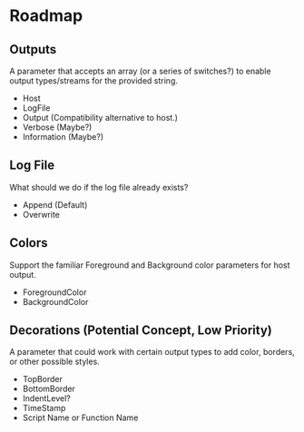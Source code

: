 # Roadmap

## Outputs

A parameter that accepts an array (or a series of switches?) to enable output types/streams for the provided string.

- Host
- LogFile
- Output (Compatibility alternative to host.)
- Verbose (Maybe?)
- Information (Maybe?)

## Log File

What should we do if the log file already exists?

- Append (Default)
- Overwrite

## Colors

Support the familiar Foreground and Background color parameters for host output.

- ForegroundColor
- BackgroundColor

## Decorations (Potential Concept, Low Priority)

A parameter that could work with certain output types to add color, borders, or other possible styles.

- TopBorder
- BottomBorder
- IndentLevel?
- TimeStamp
- Script Name or Function Name
